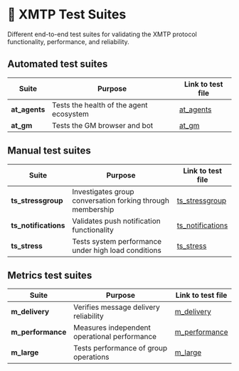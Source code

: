 # 🧪 XMTP Test Suites

Different end-to-end test suites for validating the XMTP protocol functionality, performance, and reliability.

## Automated test suites

| Suite         | Purpose                                 | Link to test file                |
| ------------- | --------------------------------------- | -------------------------------- |
| **at_agents** | Tests the health of the agent ecosystem | [at_agents](./automated/agents/) |
| **at_gm**     | Tests the GM browser and bot            | [at_gm](./automated/gm/)         |

## Manual test suites

| Suite                | Purpose                                                    | Link to test file                           |
| -------------------- | ---------------------------------------------------------- | ------------------------------------------- |
| **ts_stressgroup**   | Investigates group conversation forking through membership | [ts_stressgroup](./manual/fork/)            |
| **ts_notifications** | Validates push notification functionality                  | [ts_notifications](./manual/notifications/) |
| **ts_stress**        | Tests system performance under high load conditions        | [ts_stress](./manual/stress/)               |

## Metrics test suites

| Suite             | Purpose                                      | Link to test file                       |
| ----------------- | -------------------------------------------- | --------------------------------------- |
| **m_delivery**    | Verifies message delivery reliability        | [m_delivery](./metrics/delivery/)       |
| **m_performance** | Measures independent operational performance | [m_performance](./metrics/performance/) |
| **m_large**       | Tests performance of group operations        | [m_large](./metrics/large/)             |
